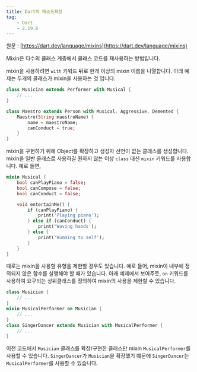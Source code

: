 ```yaml
---
title: Dart의 메소드확장
tag:
    - Dart
    - 2.19.6
---
```


원문 : [https://dart.dev/language/mixins](https://dart.dev/language/mixins)

Mixin은 다수의 클래스 계층에서 클래스 코드를 재사용하는 방법입니다.

mixin을 사용하려면 `with` 키워드 뒤로 한개 이상의 mixin 이름을 나열합니다.
아래 예제는 두개의 클래스가 mixin을 사용하는 것 입니다.

```dart
class Musician extends Performer with Musical {
    // ...
}

class Maestro extends Person with Musical, Aggressive, Demented {
    Maestro(String maestroName) {
        name = maestroName;
        canConduct = true;
    }
}
```

mixin을 구현하기 위해 Object를 확장하고 생성자 선언이 없는 클래스를 생성합니다.
mixin을 일반 클래스로 사용하길 원하지 않는 이상 `class` 대신 `mixin` 키워드를 사용합니다.
예로 들면,

```dart
mixin Musical {
    bool canPlayPiano = false;
    bool canCompose = false;
    bool canConduct = false;

    void entertainMe() {
        if (canPlayPiano) {
            print('Playing piano');
        } else if (canConduct) {
            print('Waving hands');
        } else {
            print('Humming to self');
        }
    }
}
```

때로는 mixin을 사용할 유형을 제한할 경우도 있습니다.
예로 들어, mixin이 내부에 정의되지 않은 함수를 실행해야 할 때가 있습니다.
아래 예제에서 보여주듯, `on` 키워드를 사용하여 요구되는 상위클래스를 정의하여 mixin의 사용을 제한할 수 있습니다.

```dart
class Musician {
    // ...
}
mixin MusicalPerformer on Musician {
    // ...
}
class SingerDancer extends Musician with MusicalPerformer {
    // ...
}
```

이전 코드에서 `Musician` 클래스를 확장/구현한 클래스만 mixin `MusicalPerformer`를 사용할 수 있습니다.
`SingerDancer`가 `Musician`을 확장했기 떄문에 `SingerDancer`는 `MusicalPerformer`를 사용할 수 있습니다.

<AdsenseB />